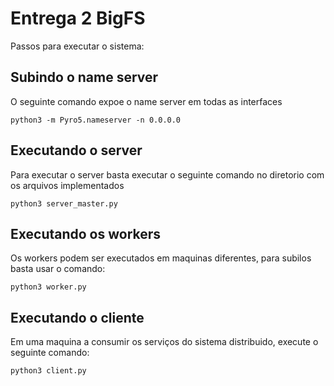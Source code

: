 # Entrega 2 BigFS

Passos para executar o sistema:

## Subindo o name server

O seguinte comando expoe o name server em todas as interfaces
```
python3 -m Pyro5.nameserver -n 0.0.0.0
```
## Executando o server

Para executar o server basta executar o seguinte comando no diretorio com os arquivos implementados
```
python3 server_master.py
```

## Executando os workers

Os workers podem ser executados em maquinas diferentes, para subilos basta usar o comando:
```
python3 worker.py
```

## Executando o cliente

Em uma maquina a consumir os serviços do sistema distribuido, execute o seguinte comando:
```
python3 client.py
```